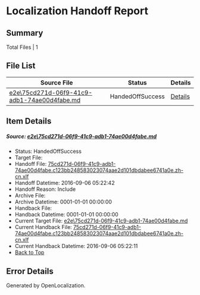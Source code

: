 # <a name='report-top'></a> Localization Handoff Report

## Summary
 Total Files | 1

## File List
 Source File | Status | Details 
 ----------- | ------ | ------- 
 [e2e\75cd271d-06f9-41c9-adb1-74ae00d4fabe.md](https://github.com/OpenLocalizationTestOrg/ol-test0/blob/9624e75b64c2fe7ff5a101cc263419ae4c49262c/e2e/75cd271d-06f9-41c9-adb1-74ae00d4fabe.md) | HandedOffSuccess | [Details](#a6f40ac56c01d0c02024c0b1d8d96b533fb8fa5b1)

## Item Details
##### <a name='a6f40ac56c01d0c02024c0b1d8d96b533fb8fa5b1'></a> Source: [e2e\75cd271d-06f9-41c9-adb1-74ae00d4fabe.md](https://github.com/OpenLocalizationTestOrg/ol-test0/blob/9624e75b64c2fe7ff5a101cc263419ae4c49262c/e2e/75cd271d-06f9-41c9-adb1-74ae00d4fabe.md)
* Status: HandedOffSuccess
* Target File: 
* Handoff File: [75cd271d-06f9-41c9-adb1-74ae00d4fabe.c123bb248583023074aae2d101dbdabee6741a0e.zh-cn.xlf](https://github.com/OpenLocalizationTestOrg/ol-test0-handoff/blob/ad341fbf7f4eb609fba2a626236cf226878f4b90/ol-handoff/OpenLocalizationTestOrg/ol-test0-zhcn/ci/ht/75cd271d-06f9-41c9-adb1-74ae00d4fabe.c123bb248583023074aae2d101dbdabee6741a0e.zh-cn.xlf)
* Handoff Datetime: 2016-09-06 05:22:42
* Handoff Reason: Include
* Archive File: 
* Archive Datetime: 0001-01-01 00:00:00
* Handback File: 
* Handback Datetime: 0001-01-01 00:00:00
* Current Target File: [e2e\75cd271d-06f9-41c9-adb1-74ae00d4fabe.md](https://github.com/OpenLocalizationTestOrg/ol-test0-zhcn/blob/86efa92fd8fbb0f517e2034bbecdd1c9a9f44149/e2e/75cd271d-06f9-41c9-adb1-74ae00d4fabe.md)
* Current Handback File: [75cd271d-06f9-41c9-adb1-74ae00d4fabe.c123bb248583023074aae2d101dbdabee6741a0e.zh-cn.xlf](https://github.com/OpenLocalizationTestOrg/ol-test0-handback/blob/5fb950022eda84944dd5f7a93e2d7d79daecf500/ol-handback/OpenLocalizationTestOrg/ol-test0-zhcn/ci/ht/75cd271d-06f9-41c9-adb1-74ae00d4fabe.c123bb248583023074aae2d101dbdabee6741a0e.zh-cn.xlf)
* Current Handback Datetime: 2016-09-06 05:22:11
* [Back to Top](#report-top)


## Error Details

Generated by OpenLocalization.
